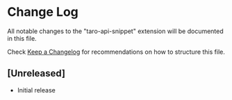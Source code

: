 # Change Log

All notable changes to the "taro-api-snippet" extension will be documented in this file.

Check [Keep a Changelog](http://keepachangelog.com/) for recommendations on how to structure this file.

## [Unreleased]

- Initial release